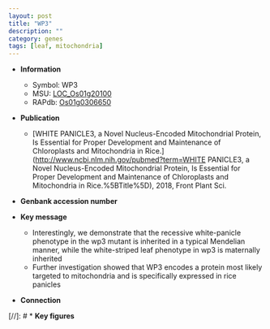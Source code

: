 ```yaml
---
layout: post
title: "WP3"
description: ""
category: genes
tags: [leaf, mitochondria]
---
```


* **Information**  
    + Symbol: WP3  
    + MSU: [LOC_Os01g20100](http://rice.uga.edu/cgi-bin/ORF_infopage.cgi?orf=LOC_Os01g20100)  
    + RAPdb: [Os01g0306650](http://rapdb.dna.affrc.go.jp/viewer/gbrowse_details/irgsp1?name=Os01g0306650)  

* **Publication**  
    + [WHITE PANICLE3, a Novel Nucleus-Encoded Mitochondrial Protein, Is Essential for Proper Development and Maintenance of Chloroplasts and Mitochondria in Rice.](http://www.ncbi.nlm.nih.gov/pubmed?term=WHITE PANICLE3, a Novel Nucleus-Encoded Mitochondrial Protein, Is Essential for Proper Development and Maintenance of Chloroplasts and Mitochondria in Rice.%5BTitle%5D), 2018, Front Plant Sci.

* **Genbank accession number**  

* **Key message**  
    + Interestingly, we demonstrate that the recessive white-panicle phenotype in the wp3 mutant is inherited in a typical Mendelian manner, while the white-striped leaf phenotype in wp3 is maternally inherited
    + Further investigation showed that WP3 encodes a protein most likely targeted to mitochondria and is specifically expressed in rice panicles

* **Connection**  

[//]: # * **Key figures**  


